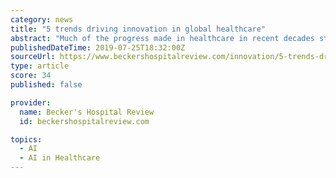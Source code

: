 ```yaml
---
category: news
title: "5 trends driving innovation in global healthcare"
abstract: "Much of the progress made in healthcare in recent decades stemmed from advancements in biotechnology, but in the years to come, digital technology and artificial intelligence will take over as drivers of innovation. In its annual Global Innovation Index ..."
publishedDateTime: 2019-07-25T18:32:00Z
sourceUrl: https://www.beckershospitalreview.com/innovation/5-trends-driving-innovation-in-global-healthcare.html
type: article
score: 34
published: false

provider:
  name: Becker's Hospital Review
  id: beckershospitalreview.com

topics:
  - AI
  - AI in Healthcare
---
```

